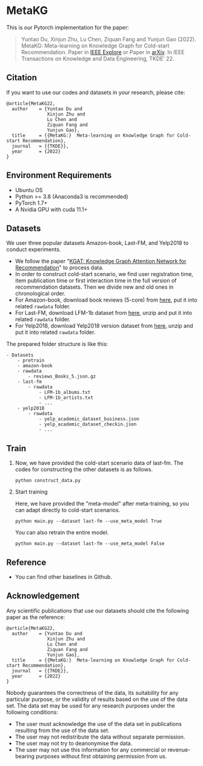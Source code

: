 # MetaKG

This is our Pytorch implementation for the paper:

> Yuntao Du, Xinjun Zhu, Lu Chen, Ziquan Fang and Yunjun Gao (2022). MetaKG: Meta-learning on Knowledge Graph for Cold-start Recommendation. Paper in [IEEE Explore](https://ieeexplore.ieee.org/document/9760046) or Paper in [arXiv](https://arxiv.org/abs/2204.04959). In IEEE Transactions on Knowledge and Data Engineering, TKDE’ 22.

## Citation

If you want to use our codes and datasets in your research, please cite:

```
@article{MetaKG22,
  author    = {Yuntao Du and
               Xinjun Zhu and
               Lu Chen and
               Ziquan Fang and 
               Yunjun Gao},
  title     = {{MetaKG:}  Meta-learning on Knowledge Graph for Cold-start Recommendation},
  journal   = {{TKDE}},
  year      = {2022}
}
```

## Environment Requirements

- Ubuntu OS
- Python >= 3.8 (Anaconda3 is recommended)
- PyTorch 1.7+
- A Nvidia GPU with cuda 11.1+

## Datasets

We user three popular datasets Amazon-book, Last-FM, and Yelp2018 to conduct experiments.
* We follow the paper "[KGAT: Knowledge Graph Attention Network for Recommendation](https://arxiv.org/abs/1905.07854)" to process data.
* In order to construct cold-start scenario, we find user registration time, item publication time or first interaction time in the full version of recommendation datasets. Then we divide new and old ones in chronological order. 
* For Amazon-book, download book reviews (5-core) from [here](http://jmcauley.ucsd.edu/data/amazon), put it into related `rawdata` folder.
* For Last-FM, download LFM-1b dataset from [here](http://www.cp.jku.at/datasets/LFM-1b/), unzip and put it into related `rawdata` folder.
* For Yelp2018, download Yelp2018 version dataset from [here](https://www.heywhale.com/mw/dataset/5ecbc342fac16e0036ec41a0),  unzip and put it into related `rawdata` folder.

The prepared folder structure is like this:

```
- Datasets
    - pretrain
    - amazon-book
	- rawdata
		- reviews_Books_5.json.gz
    - last-fm
    	- rawdata
    		- LFM-1b_albums.txt
    		- LFM-1b_artists.txt
    		- ...
    - yelp2018
    	- rawdata
    		- yelp_academic_dataset_business.json
    		- yelp_academic_dataset_checkin.json
    		- ...
```

## Train

1. Now, we have provided the cold-start scenario data of last-fm. The codes for constructing the other datasets is as follows.
   ```shell
   python construct_data.py
   ```

2. Start training
   
   Here, we have provided the "meta-model" after meta-training, so you can adapt directly to cold-start scenarios.
   ```shell
   python main.py --dataset last-fm --use_meta_model True
   ```
   You can also retrain the entire model.
   ```shell
   python main.py --dataset last-fm --use_meta_model False
   ```

## Reference

* You can find other baselines in Github.

## Acknowledgement
Any scientific publications that use our datasets should cite the following paper as the reference:

```
@article{MetaKG22,
  author    = {Yuntao Du and
               Xinjun Zhu and
               Lu Chen and
               Ziquan Fang and 
               Yunjun Gao},
  title     = {{MetaKG:}  Meta-learning on Knowledge Graph for Cold-start Recommendation},
  journal   = {{TKDE}},
  year      = {2022}
}
```

Nobody guarantees the correctness of the data, its suitability for any particular purpose, or the validity of results based on the use of the data set. The data set may be used for any research purposes under the following conditions:

* The user must acknowledge the use of the data set in publications resulting from the use of the data set.
* The user may not redistribute the data without separate permission.
* The user may not try to deanonymise the data.
* The user may not use this information for any commercial or revenue-bearing purposes without first obtaining permission from us.
